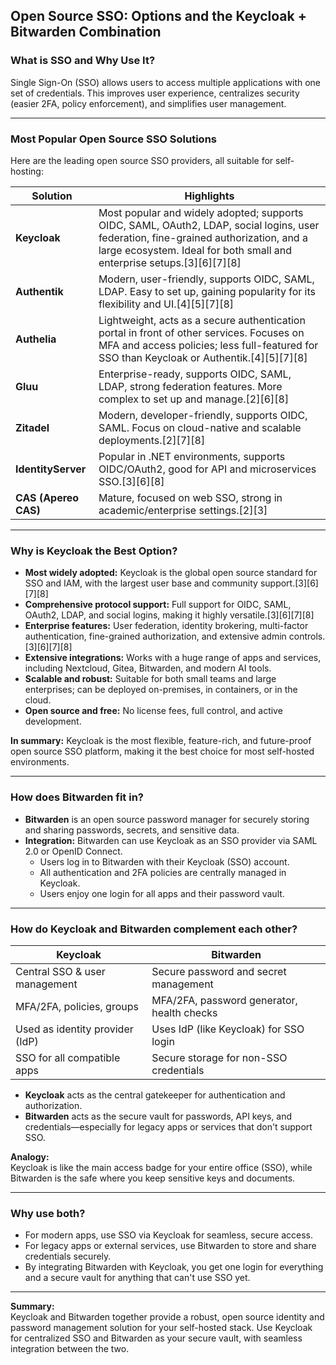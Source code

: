 ## Open Source SSO: Options and the Keycloak + Bitwarden Combination

### What is SSO and Why Use It?
Single Sign-On (SSO) allows users to access multiple applications with one set of credentials. This improves user experience, centralizes security (easier 2FA, policy enforcement), and simplifies user management.

---

### Most Popular Open Source SSO Solutions

Here are the leading open source SSO providers, all suitable for self-hosting:

| Solution      | Highlights                                                                                         |
|---------------|---------------------------------------------------------------------------------------------------|
| **Keycloak**  | Most popular and widely adopted; supports OIDC, SAML, OAuth2, LDAP, social logins, user federation, fine-grained authorization, and a large ecosystem. Ideal for both small and enterprise setups.[3][6][7][8] |
| **Authentik** | Modern, user-friendly, supports OIDC, SAML, LDAP. Easy to set up, gaining popularity for its flexibility and UI.[4][5][7][8] |
| **Authelia**  | Lightweight, acts as a secure authentication portal in front of other services. Focuses on MFA and access policies; less full-featured for SSO than Keycloak or Authentik.[4][5][7][8] |
| **Gluu**      | Enterprise-ready, supports OIDC, SAML, LDAP, strong federation features. More complex to set up and manage.[2][6][8] |
| **Zitadel**   | Modern, developer-friendly, supports OIDC, SAML. Focus on cloud-native and scalable deployments.[2][7][8] |
| **IdentityServer** | Popular in .NET environments, supports OIDC/OAuth2, good for API and microservices SSO.[3][6][8] |
| **CAS (Apereo CAS)** | Mature, focused on web SSO, strong in academic/enterprise settings.[2][3] |

---

### Why is Keycloak the Best Option?

- **Most widely adopted:** Keycloak is the global open source standard for SSO and IAM, with the largest user base and community support.[3][6][7][8]
- **Comprehensive protocol support:** Full support for OIDC, SAML, OAuth2, LDAP, and social logins, making it highly versatile.[3][6][7][8]
- **Enterprise features:** User federation, identity brokering, multi-factor authentication, fine-grained authorization, and extensive admin controls.[3][6][7][8]
- **Extensive integrations:** Works with a huge range of apps and services, including Nextcloud, Gitea, Bitwarden, and modern AI tools.
- **Scalable and robust:** Suitable for both small teams and large enterprises; can be deployed on-premises, in containers, or in the cloud.
- **Open source and free:** No license fees, full control, and active development.

**In summary:** Keycloak is the most flexible, feature-rich, and future-proof open source SSO platform, making it the best choice for most self-hosted environments.

---

### How does Bitwarden fit in?

- **Bitwarden** is an open source password manager for securely storing and sharing passwords, secrets, and sensitive data.
- **Integration:** Bitwarden can use Keycloak as an SSO provider via SAML 2.0 or OpenID Connect.
    - Users log in to Bitwarden with their Keycloak (SSO) account.
    - All authentication and 2FA policies are centrally managed in Keycloak.
    - Users enjoy one login for all apps and their password vault.

---

### How do Keycloak and Bitwarden complement each other?

| Keycloak                         | Bitwarden                                    |
|-----------------------------------|----------------------------------------------|
| Central SSO & user management    | Secure password and secret management        |
| MFA/2FA, policies, groups        | MFA/2FA, password generator, health checks   |
| Used as identity provider (IdP)  | Uses IdP (like Keycloak) for SSO login       |
| SSO for all compatible apps      | Secure storage for non-SSO credentials       |

- **Keycloak** acts as the central gatekeeper for authentication and authorization.
- **Bitwarden** acts as the secure vault for passwords, API keys, and credentials—especially for legacy apps or services that don't support SSO.

**Analogy:**  
Keycloak is like the main access badge for your entire office (SSO), while Bitwarden is the safe where you keep sensitive keys and documents.

---

### Why use both?

- For modern apps, use SSO via Keycloak for seamless, secure access.
- For legacy apps or external services, use Bitwarden to store and share credentials securely.
- By integrating Bitwarden with Keycloak, you get one login for everything and a secure vault for anything that can't use SSO yet.

---

**Summary:**  
Keycloak and Bitwarden together provide a robust, open source identity and password management solution for your self-hosted stack. Use Keycloak for centralized SSO and Bitwarden as your secure vault, with seamless integration between the two.

